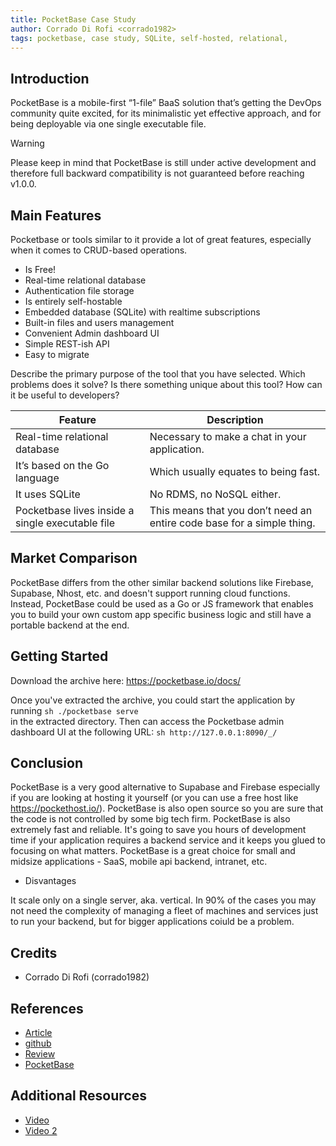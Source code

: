 ```yaml
---
title: PocketBase Case Study
author: Corrado Di Rofi <corrado1982>
tags: pocketbase, case study, SQLite, self-hosted, relational,
---
```


## Introduction

PocketBase is a mobile-first “1-file” BaaS solution that’s getting the DevOps community quite excited,
for its minimalistic yet effective approach, and for being deployable via one single executable file.

> [!WARNING]
> Please keep in mind that PocketBase is still under active development
> and therefore full backward compatibility is not guaranteed before reaching v1.0.0.

## Main Features

Pocketbase or tools similar to it provide a lot of great features,
especially when it comes to CRUD-based operations.

- Is Free!
- Real-time relational database
- Authentication file storage
- Is entirely self-hostable
- Embedded database (SQLite) with realtime subscriptions
- Built-in files and users management
- Convenient Admin dashboard UI
- Simple REST-ish API
- Easy to migrate

Describe the primary purpose of the tool that you have selected. Which problems does it solve? Is there something unique about this tool? How can it be useful to developers?

| Feature                                          | Description                                                            |
| ------------------------------------------------ | ---------------------------------------------------------------------- |
| Real-time relational database                    | Necessary to make a chat in your application.                          |
| It’s based on the Go language                    | Which usually equates to being fast.                                   |
| It uses SQLite                                   | No RDMS, no NoSQL either.                                              |
| Pocketbase lives inside a single executable file | This means that you don’t need an entire code base for a simple thing. |

## Market Comparison

PocketBase differs from the other similar backend solutions like Firebase, Supabase, Nhost, etc. and doesn't support running cloud functions.
Instead, PocketBase could be used as a Go or JS framework that enables you to build your own custom app specific business logic and still have a portable backend at the end.

## Getting Started

Download the archive here: https://pocketbase.io/docs/

Once you've extracted the archive, you could start the application by running
`sh ./pocketbase serve`  
in the extracted directory.
Then can access the Pocketbase admin dashboard UI at the following URL:
`sh http://127.0.0.1:8090/_/ `

## Conclusion

PocketBase is a very good alternative to Supabase and Firebase especially if you are looking at hosting it yourself (or you can use a free host like https://pockethost.io/). PocketBase is also open source so you are sure that the code is not controlled by some big tech firm. PocketBase is also extremely fast and reliable. It's going to save you hours of development time if your application requires a backend service and it keeps you glued to focusing on what matters. PocketBase is a great choice for small and midsize applications - SaaS, mobile api backend, intranet, etc.

- Disvantages

It scale only on a single server, aka. vertical. In 90% of the cases you may not need the complexity of managing a fleet of machines and services just to run your backend, but for bigger applications coiuld be a problem.

## Credits

- Corrado Di Rofi (corrado1982)

## References

- [Article](https://javascript.plainenglish.io/you-dont-have-to-code-your-own-backends-anymore-try-pocketbase-instead-70924fe45040)
- [github](https://github.com/pocketbase/pocketbase)
- [Review](https://www.sitepoint.com/best-backend-as-a-service-baas-in-2023/)
- [PocketBase](https://pocketbase.io/faq/)

## Additional Resources

- [Video](https://www.youtube.com/watch?v=HlA3Pl8YkRg)
- [Video 2](https://www.youtube.com/watch?v=Wqy3PBEglXQ)
